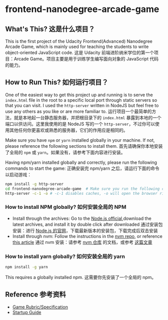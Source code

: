# frontend-nanodegree-arcade-game

## What's This? 这是什么项目？

This is the first project of the Udacity Frontend(Advanced) Nanodegree Arcade Game, which is mainly used for teaching the students to write object-oriented JavaScript code. 这是 Udacity 前端进阶纳米学位的第一个项目：Arcade Game。项目主要是用于训练学生编写面向对象的 JavaScript 代码的能力。

## How to Run This? 如何运行项目？

One of the easiest way to get this project up and running is to serve the `index.html` file in the root to a specific local port through static servers so that you can visit. I used the `http-server` written in NodeJS but feel free to use any others as you like or are more familiar to. 运行项目一个最简单的方法，就是本地起一台静态服务器，并把根目录下的 `index.html` 暴露到本地的一个端口以供访问。这里我使用的是 NodeJS 写的一个 `http-server`，不过你可以使用其他任何你更喜欢或熟悉的服务器，它们的作用应是相同的。

Make sure you have `npm` or `yarn` installed globally in your machine. If not, please reference the following sections to install them. 首先请确保你本地安装了全局的 `npm` 或 `yarn`。如果没有，请参考下面内容进行安装。

Having npm/yarn installed globally and correctly, please run the following commands to start the game: 正确安装完 npm/yarn 之后，请运行下面的命令以启动游戏：

```bash
npm install -g http-server
cd frontend-nanodegree-arcade-game  # Make sure you run the following command in the project root 运行下面的命令前，请确保你已经在项目的根目录下
http-server -c-1 -o # -c-1 disables caches, -o will open the browser right after server started -c-1 会禁用缓存，-o 会在服务器启动后直接打开浏览器
```

### How to install NPM globally? 如何安装全局的 NPM

* Install through the archives: Go to the [Node.js official](https://nodejs.org/en/),download the latest archives, and install it by double click after downloaded 通过安装包安装：进行 [Node.js 的官网](https://nodejs.org/en/)，下载最新版本的安装包，下载完成后双击安装
* Install through nvm: Follow the instructions in the [nvm repo](https://github.com/creationix/nvm), or reference [this article](https://www.digitalocean.com/community/tutorials/how-to-install-node-js-with-nvm-node-version-manager-on-a-vps) 通过 nvm 安装：请参考 [nvm 仓库](https://github.com/creationix/nvm) 的文档，或参考 [这篇文章](https://www.digitalocean.com/community/tutorials/how-to-install-node-js-with-nvm-node-version-manager-on-a-vps)

### How to install yarn globally? 如何安装全局的 yarn

```bash
npm install -g yarn
```

This requires a globally installed npm. 这需要你先安装了一个全局的 npm。

## Reference 参考资料

* [Game Rubric/Specification][]
* [Startup Guide][]

[Game Rubric/Specification]: https://review.udacity.com/#!/projects/2696458597/rubric
[Startup Guide]: https://docs.google.com/document/d/1v01aScPjSWCCWQLIpFqvg3-vXLH2e8_SZQKC8jNO0Dc/pub?embedded=true